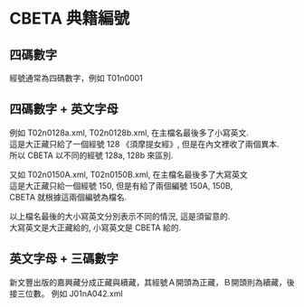 # CBETA 典籍編號

## 四碼數字

經號通常為四碼數字，例如 T01n0001

## 四碼數字 + 英文字母

例如 T02n0128a.xml, T02n0128b.xml, 在主檔名最後多了小寫英文.  
這是大正藏只給了一個經號 128 《須摩提女經》, 但是在內文裡收了兩個異本.  
所以 CBETA 以不同的經號 128a, 128b 來區別.

又如 T02n0150A.xml, T02n0150B.xml, 在主檔名最後多了大寫英文  
這是大正藏只給一個經號 150, 但是有給了兩個編號 150A, 150B,  
CBETA 就根據這兩個編號為檔名.

以上檔名最後的大小寫英文分別表示不同的情況, 這是須留意的.  
大寫英文是大正藏給的, 小寫英文是 CBETA 給的.

## 英文字母 + 三碼數字

新文豐出版的嘉興藏分成正藏與續藏，其經號Ａ開頭為正藏，Ｂ開頭則為續藏，後接三位數。
例如 J01nA042.xml
